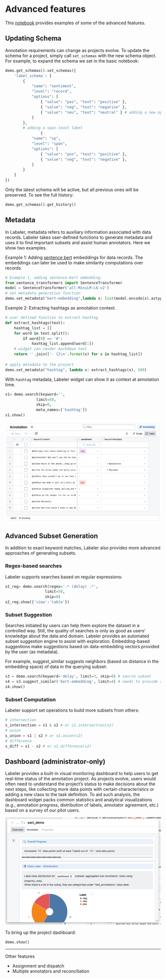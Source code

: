 # Advanced features

This [notebook](https://github.com/megagonlabs/meganno-client/blob/main/Examples/Example%202%20-%20Advanced%20features%20(admin-only).ipynb) provides examples of some of the advanced features.


## Updating Schema
Annotation requirements can change as projects evolve. To update the schema for a project, simply call `set_schemas` with the new schema object.
For example, to expand the schema we set in the basic notebook:
```Python
demo.get_schemas().set_schemas({
    'label_schema': [
        {
            "name": "sentiment",
            "level": "record", 
            "options": [
                { "value": "pos", "text": "positive" },
                { "value": "neg", "text": "negative" },
                { "value": "neu", "text": "neutral" } # adding a new option
            ]
        },
        # adding a span-level label
                {
            "name": "sp",
            "level": "span", 
            "options": [
                { "value": "pos", "text": "positive" },
                { "value": "neg", "text": "negative" },
            ]
        }
    ]
})
```
Only the latest schema will be active, but all previous ones will be preserved. To see the full history:
```python
demo.get_schemas().get_history()
```

## Metadata
In Labeler, metadata refers to auxiliary information associated with data records. Labeler takes user-defined functions to generate metadata and uses it to find important subsets and assist human annotators. Here we show two examples.


Example 1:
Adding [sentence bert](https://www.sbert.net/) embeddings for data records. The embeddings can later be used to make similarity computations over records.
```python
# Example 1, adding sentence-bert embedding.
from sentence_transformers import SentenceTransformer
model = SentenceTransformer('all-MiniLM-L6-v2')
# set metadata generation function 
demo.set_metadata("bert-embedding",lambda x: list(model.encode(x).astype(float)), 500)
```

Example 2:
Extracting hashtags as annotation context.
```python
# user defined function to extract hashtag
def extract_hashtags(text):
    hashtag_list = []
    for word in text.split():
        if word[0] == '#':
            hashtag_list.append(word[:])
    # widget can render markdown text
    return ''.join(['- {}\n'.format(x) for x in hashtag_list])

# apply metadata to the project
demo.set_metadata("hashtag", lambda x: extract_hashtags(x), 500)
```

With `hashtag` metadata, Labeler widget can show it as context at annotation time.

```python
s1= demo.search(keyword='',
              limit=50,
              skip=0,
              meta_names=['hashtag'])
s1.show()
```
![hashtag as context](assets/images/table.png)

## Advanced Subset Generation
In addition to exact keyword matches, Labeler also provides more advanced approaches of generating subsets.
### Regex-based searches
Labeler supports searches based on regular expressions:
```python
s2_reg= demo.search(regex='.* (delay) .*',
                  limit=50,
                  skip=0)
s2_reg.show({'view':'table'})
```

### Subset Suggestion
Searches initiated by users can help them explore the dataset in a controlled way. Still, the quality of searches is only as good as users’ knowledge about the data and domain. Labeler provides an automated subset suggestion engine to assist with exploration. Embedding-based suggestions make suggestions based on data-embedding vectors provided by the user (as metadata). 

For example, suggest_similar suggests neighbors (based on distance in the embedding space) of data in the querying subset:

```python
s3 = demo.search(keyword='delay', limit=3, skip=0) # source subset
s4 = s3.suggest_similar('bert-embedding', limit=4) # needs to provide a valid meta_name
s4.show()
```

### Subset Computation
Labeler support set operations to build more subsets from others:
```python
# intersection
s_intersection = s1 & s2 # or s1.intersection(s2)
# union
s_union = s1 | s2 # or s1.union(s2)
# difference
s_diff = s1 - s2 # or s1.difference(s2)
```

## Dashboard (administrator-only)
Labeler provides a built-in visual monitoring dashboard to help users to get real-time status of the annotation project. As projects evolve, users would often need to understand the project’s status to make decisions about the next steps, like collecting more data points with certain characteristics or adding a new class to the task definition. To aid such analysis, the dashboard widget packs common statistics and analytical visualizations (e.g., annotation progress, distribution of labels, annotator agreement, etc.) based on a survey of our pilot users.

![dashboard](assets/images/dashboard.png)

To bring up the project dashboard:
```python
demo.show()
```

*****
Other features

* Assignment and dispatch
* Multiple annotators and reconciliation
